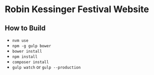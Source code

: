 # Robin Kessinger Festival Website

## How to Build
* `nvm use`
* `npm -g gulp bower`
* `bower install`
* `npm install`
* `composer install`
* `gulp watch` or `gulp --production`

